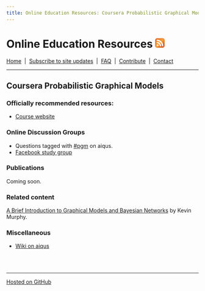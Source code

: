 ```yaml
---
title: Online Education Resources: Coursera Probabilistic Graphical Models
---
```


# Online Education Resources <a href=""><img src="https://github.com/amberj/online-edu-resources/raw/gh-pages/feed-icon.png" alt="RSS Feed" /></a>
[Home](http://amberj.github.com/online-edu-resources/ "Online Educational Resources: Home") &nbsp;|&nbsp; [Subscribe to site updates](http://amberj.github.com/online-edu-resources/subscribe.html "Online Educational Resources: Subscribe to site updates") &nbsp;|&nbsp; [FAQ](http://amberj.github.com/online-edu-resources/faq.html "Online Educational Resources: FAQ") &nbsp;|&nbsp; [Contribute](http://amberj.github.com/online-edu-resources/contribute.html "Online Educational Reqources: Contribute") &nbsp;|&nbsp; [Contact](http://amberj.github.com/online-edu-resources/contact.html "Online Educational Resources: Contact")<br />

<hr />

## Coursera Probabilistic Graphical Models
### Officially recommended resources:
* [Course website](http://www.pgm-class.org/)

### Online Discussion Groups
* Questions tagged with [#pgm](http://www.aiqus.com/tags/%23pgm) on aiqus.
* [Facebook study group](https://www.facebook.com/groups/probabilisticgraphicalmodels/)

### Publications
Coming soon.

### Related content
[A Brief Introduction to Graphical Models and Bayesian Networks](http://www.cs.ubc.ca/~murphyk/Bayes/bayes.html) by Kevin Murphy.

### Miscellaneous
* [Wiki on aiqus](http://www.aiqus.com/wiki/Probabilistic_Graphical_Models)

<br /><br />
<hr />

[Hosted on GitHub](https://github.com/amberj/online-edu-resources "online-edu-resources on GitHub")
